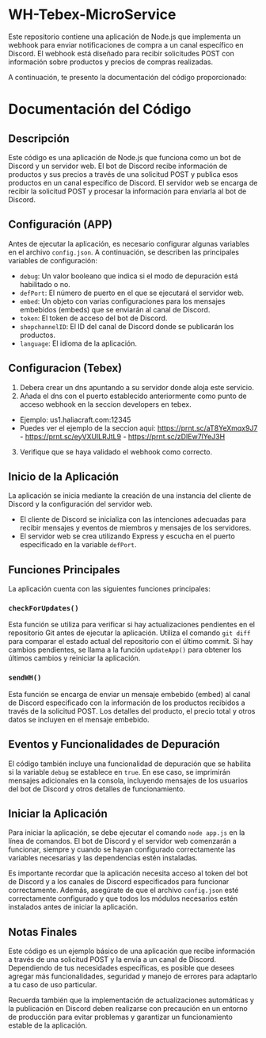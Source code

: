 # WH-Tebex-MicroService

Este repositorio contiene una aplicación de Node.js que implementa un webhook para enviar notificaciones de compra a un canal específico en Discord. El webhook está diseñado para recibir solicitudes POST con información sobre productos y precios de compras realizadas.

A continuación, te presento la documentación del código proporcionado:

# Documentación del Código

## Descripción

Este código es una aplicación de Node.js que funciona como un bot de Discord y un servidor web. El bot de Discord recibe información de productos y sus precios a través de una solicitud POST y publica esos productos en un canal específico de Discord. El servidor web se encarga de recibir la solicitud POST y procesar la información para enviarla al bot de Discord.

## Configuración (APP)

Antes de ejecutar la aplicación, es necesario configurar algunas variables en el archivo `config.json`. A continuación, se describen las principales variables de configuración:

- `debug`: Un valor booleano que indica si el modo de depuración está habilitado o no.
- `defPort`: El número de puerto en el que se ejecutará el servidor web.
- `embed`: Un objeto con varias configuraciones para los mensajes embebidos (embeds) que se enviarán al canal de Discord.
- `token`: El token de acceso del bot de Discord.
- `shopchannelID`: El ID del canal de Discord donde se publicarán los productos.
- `language`: El idioma de la aplicación.

## Configuracion (Tebex)

1. Debera crear un dns apuntando a su servidor donde aloja este servicio.
2. Añada el dns con el puerto establecido anteriormente como punto de acceso webhook en la seccion developers en tebex.

- Ejemplo: us1.haliacraft.com:12345
- Puedes ver el ejemplo de la seccion aqui: https://prnt.sc/aT8YeXmqx9J7 - https://prnt.sc/eyVXUlLRJtL9 - https://prnt.sc/zDIEw7lYeJ3H

3. Verifique que se haya validado el webhook como correcto.

## Inicio de la Aplicación

La aplicación se inicia mediante la creación de una instancia del cliente de Discord y la configuración del servidor web.

- El cliente de Discord se inicializa con las intenciones adecuadas para recibir mensajes y eventos de miembros y mensajes de los servidores.
- El servidor web se crea utilizando Express y escucha en el puerto especificado en la variable `defPort`.

## Funciones Principales

La aplicación cuenta con las siguientes funciones principales:

### `checkForUpdates()`

Esta función se utiliza para verificar si hay actualizaciones pendientes en el repositorio Git antes de ejecutar la aplicación. Utiliza el comando `git diff` para comparar el estado actual del repositorio con el último commit. Si hay cambios pendientes, se llama a la función `updateApp()` para obtener los últimos cambios y reiniciar la aplicación.

### `sendWH()`

Esta función se encarga de enviar un mensaje embebido (embed) al canal de Discord especificado con la información de los productos recibidos a través de la solicitud POST. Los detalles del producto, el precio total y otros datos se incluyen en el mensaje embebido.

## Eventos y Funcionalidades de Depuración

El código también incluye una funcionalidad de depuración que se habilita si la variable `debug` se establece en `true`. En ese caso, se imprimirán mensajes adicionales en la consola, incluyendo mensajes de los usuarios del bot de Discord y otros detalles de funcionamiento.

## Iniciar la Aplicación

Para iniciar la aplicación, se debe ejecutar el comando `node app.js` en la línea de comandos. El bot de Discord y el servidor web comenzarán a funcionar, siempre y cuando se hayan configurado correctamente las variables necesarias y las dependencias estén instaladas.

Es importante recordar que la aplicación necesita acceso al token del bot de Discord y a los canales de Discord especificados para funcionar correctamente. Además, asegúrate de que el archivo `config.json` esté correctamente configurado y que todos los módulos necesarios estén instalados antes de iniciar la aplicación.

## Notas Finales

Este código es un ejemplo básico de una aplicación que recibe información a través de una solicitud POST y la envía a un canal de Discord. Dependiendo de tus necesidades específicas, es posible que desees agregar más funcionalidades, seguridad y manejo de errores para adaptarlo a tu caso de uso particular.

Recuerda también que la implementación de actualizaciones automáticas y la publicación en Discord deben realizarse con precaución en un entorno de producción para evitar problemas y garantizar un funcionamiento estable de la aplicación.
